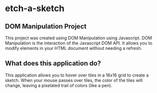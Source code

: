 # etch-a-sketch
## DOM Manipulation Project
This project was created using DOM Manipulation using Javascript. DOM Manipulation is the interaction of the Javascript DOM API. It allows you to modify elements in your HTML document without needing a refresh. 

## What does this application do?
This application allows you to hover over tiles in a 16x16 grid to create a sketch. When your mouse passes over tiles, the color of the tiles will change, leaving a pixelated trail of colors (like a pen). 